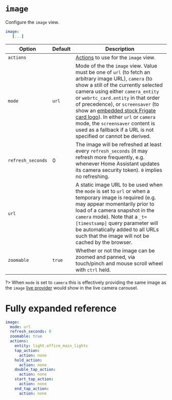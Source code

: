 # `image`

Configure the `image` view.

```yaml
image:
   [...]
```

| Option | Default | Description |
| - | - | - |
| `actions` | | [Actions](actions.md) to use for the `image` view.|
| `mode` | `url` | Mode of the the `image` view. Value must be one of `url` (to fetch an arbitrary image URL), `camera` (to show a still of the currently selected camera using either `camera_entity` or `webrtc_card.entity` in that order of precedence), or `screensaver` (to show an [embedded stock Frigate card logo](https://github.com/dermotduffy/frigate-hass-card/blob/main/src/images/frigate-bird-in-sky.jpg)). In either `url` or `camera` mode, the `screensaver` content is used as a fallback if a URL is not specified or cannot be derived. |
| `refresh_seconds` | 0 | The image will be refreshed at least every `refresh_seconds` (it may refresh more frequently, e.g. whenever Home Assistant updates its camera security token). `0` implies no refreshing. |
| `url` | |  A static image URL to be used when the `mode` is set to `url` or when a temporary image is required (e.g. may appear momentarily prior to load of a camera snapshot in the `camera` mode). Note that a `_t=[timestsamp]` query parameter will be automatically added to all URLs such that the image will not be cached by the browser. |
| `zoomable` | `true` | Whether or not the image can be zoomed and panned, via touch/pinch and mouse scroll wheel with `ctrl` held. |

?> When `mode` is set to `camera` this is effectively providing the same image as the `image` [live provider](cameras/live-provider.md) would show in the live camera carousel.

# Fully expanded reference

[](common/expanded-warning.md ':include')

```yaml
image:
  mode: url
  refresh_seconds: 0
  zoomable: true
  actions:
    entity: light.office_main_lights
    tap_action:
      action: none
    hold_action:
      action: none
    double_tap_action:
      action: none
    start_tap_action:
      action: none
    end_tap_action:
      action: none
```
